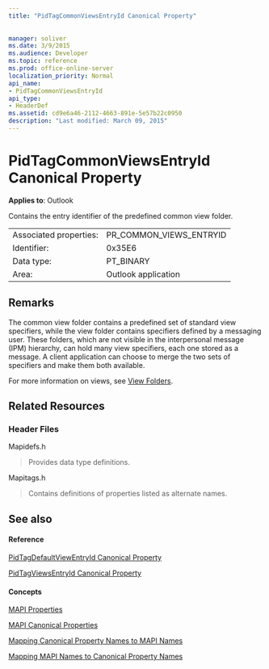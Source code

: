 ```yaml
---
title: "PidTagCommonViewsEntryId Canonical Property"
 
 
manager: soliver
ms.date: 3/9/2015
ms.audience: Developer
ms.topic: reference
ms.prod: office-online-server
localization_priority: Normal
api_name:
- PidTagCommonViewsEntryId
api_type:
- HeaderDef
ms.assetid: cd9e6a46-2112-4663-891e-5e57b22c0950
description: "Last modified: March 09, 2015"
---
```


# PidTagCommonViewsEntryId Canonical Property

  
  
**Applies to**: Outlook 
  
Contains the entry identifier of the predefined common view folder. 
  
|||
|:-----|:-----|
|Associated properties:  <br/> |PR_COMMON_VIEWS_ENTRYID  <br/> |
|Identifier:  <br/> |0x35E6  <br/> |
|Data type:  <br/> |PT_BINARY  <br/> |
|Area:  <br/> |Outlook application  <br/> |
   
## Remarks

The common view folder contains a predefined set of standard view specifiers, while the view folder contains specifiers defined by a messaging user. These folders, which are not visible in the interpersonal message (IPM) hierarchy, can hold many view specifiers, each one stored as a message. A client application can choose to merge the two sets of specifiers and make them both available. 
  
For more information on views, see [View Folders](mapi-view-folders.md).
  
## Related Resources

### Header Files

Mapidefs.h
  
> Provides data type definitions.
    
Mapitags.h
  
> Contains definitions of properties listed as alternate names.
    
## See also

#### Reference

[PidTagDefaultViewEntryId Canonical Property](pidtagdefaultviewentryid-canonical-property.md)
  
[PidTagViewsEntryId Canonical Property](pidtagviewsentryid-canonical-property.md)
#### Concepts

[MAPI Properties](mapi-properties.md)
  
[MAPI Canonical Properties](mapi-canonical-properties.md)
  
[Mapping Canonical Property Names to MAPI Names](mapping-canonical-property-names-to-mapi-names.md)
  
[Mapping MAPI Names to Canonical Property Names](mapping-mapi-names-to-canonical-property-names.md)


